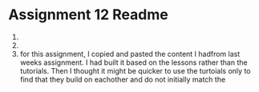 # Assignment 12 Readme
1.
2.
3. for this assignment, I copied and pasted the content I hadfrom last weeks assignment. I had built it based on the lessons rather than the tutorials. Then I thought it might be quicker to use the turtoials only to find that they build on eachother and do not initially match the
